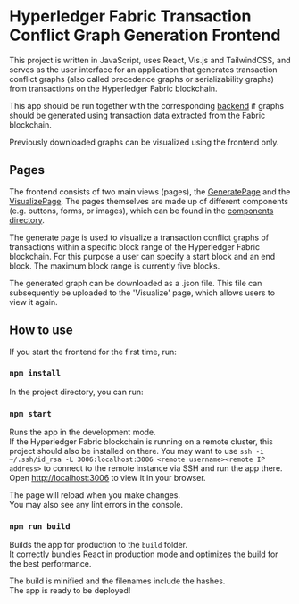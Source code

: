 # Hyperledger Fabric Transaction Conflict Graph Generation Frontend

This project is written in JavaScript, uses React, Vis.js and TailwindCSS, and serves as the user interface for an application that generates transaction conflict graphs (also called precedence graphs or serializability graphs) from transactions on the Hyperledger Fabric blockchain.

This app should be run together with the corresponding [backend](https://github.com/ninori9/GraphGenerationBackend) if graphs should be generated using transaction data extracted from the Fabric blockchain.

Previously downloaded graphs can be visualized using the frontend only.

## Pages

The frontend consists of two main views (pages), the [GeneratePage](https://github.com/ninori9/GraphGenerationFrontend/blob/master/src/pages/GeneratePage.js) and the [VisualizePage](https://github.com/ninori9/GraphGenerationFrontend/blob/master/src/pages/VisualizePage.js). The pages themselves are made up of different components (e.g. buttons, forms, or images), which can be found in the [components directory](https://github.com/ninori9/GraphGenerationFrontend/tree/master/src/components). 

The generate page is used to visualize a transaction conflict graphs of transactions within a specific block range of the Hyperledger Fabric blockchain. For this purpose a user can specify a start block and an end block. The maximum block range is currently five blocks. 

The generated graph can be downloaded as a .json file. This file can subsequently be uploaded to the 'Visualize' page, which allows users to view it again.

## How to use

If you start the frontend for the first time, run:

### `npm install`

In the project directory, you can run:

### `npm start`

Runs the app in the development mode.\
If the Hyperledger Fabric blockchain is running on a remote cluster, this project should also be installed on there.
You may want to use `ssh -i ~/.ssh/id_rsa -L 3006:localhost:3006 <remote username><remote IP address>` to connect to the remote instance via SSH and run the app there.
Open [http://localhost:3006](http://localhost:3006) to view it in your browser.

The page will reload when you make changes.\
You may also see any lint errors in the console.

### `npm run build`

Builds the app for production to the `build` folder.\
It correctly bundles React in production mode and optimizes the build for the best performance.

The build is minified and the filenames include the hashes.\
The app is ready to be deployed!
